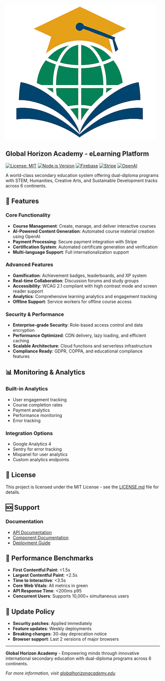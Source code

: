 ![Global Horizon Academy - eLearning Platform](public/images/logo.webp)
## Global Horizon Academy - eLearning Platform ##

[![License: MIT](https://img.shields.io/badge/License-MIT-yellow.svg)](https://opensource.org/licenses/MIT)
[![Node.js Version](https://img.shields.io/badge/node-18%2B-brightgreen.svg)](https://nodejs.org)
[![Firebase](https://img.shields.io/badge/Firebase-Hosted-orange.svg)](https://firebase.google.com/)
[![Stripe](https://img.shields.io/badge/Payment-Stripe-blue.svg)](https://stripe.com/)
[![OpenAI](https://img.shields.io/badge/AI-OpenAI-purple.svg)](https://openai.com/)

A world-class secondary education system offering dual-diploma programs with STEM, Humanities, Creative Arts, and Sustainable Development tracks across 6 continents.

## 🌟 Features

### Core Functionality
- **Course Management**: Create, manage, and deliver interactive courses
- **AI-Powered Content Generation**: Automated course material creation using OpenAI
- **Payment Processing**: Secure payment integration with Stripe
- **Certification System**: Automated certificate generation and verification
- **Multi-language Support**: Full internationalization support

### Advanced Features
- **Gamification**: Achievement badges, leaderboards, and XP system
- **Real-time Collaboration**: Discussion forums and study groups
- **Accessibility**: WCAG 2.1 compliant with high contrast mode and screen reader support
- **Analytics**: Comprehensive learning analytics and engagement tracking
- **Offline Support**: Service workers for offline course access

### Security & Performance
- **Enterprise-grade Security**: Role-based access control and data encryption
- **Performance Optimized**: CDN delivery, lazy loading, and efficient caching
- **Scalable Architecture**: Cloud functions and serverless infrastructure
- **Compliance Ready**: GDPR, COPPA, and educational compliance features

## 📊 Monitoring & Analytics

### Built-in Analytics
- User engagement tracking
- Course completion rates
- Payment analytics
- Performance monitoring
- Error tracking

### Integration Options
- Google Analytics 4
- Sentry for error tracking
- Mixpanel for user analytics
- Custom analytics endpoints

## 📝 License

This project is licensed under the MIT License - see the [LICENSE.md](LICENSE.md) file for details.

## 🆘 Support

### Documentation
- [API Documentation](/docs/API.md)
- [Component Documentation](/docs/COMPONENTS.md)
- [Deployment Guide](/docs/DEPLOYMENT.md)

## 🚀 Performance Benchmarks

- **First Contentful Paint**: <1.5s
- **Largest Contentful Paint**: <2.5s  
- **Time to Interactive**: <3.5s
- **Core Web Vitals**: All metrics in green
- **API Response Time**: <200ms p95
- **Concurrent Users**: Supports 10,000+ simultaneous users

## 🔄 Update Policy

- **Security patches**: Applied immediately
- **Feature updates**: Weekly deployments
- **Breaking changes**: 30-day deprecation notice
- **Browser support**: Last 2 versions of major browsers

---

**Global Horizon Academy** - Empowering minds through innovative international secondary education with dual-diploma programs across 6 continents.

*For more information, visit [globalhorizonacademy.edu](https://globalhorizonacademy.edu)*
